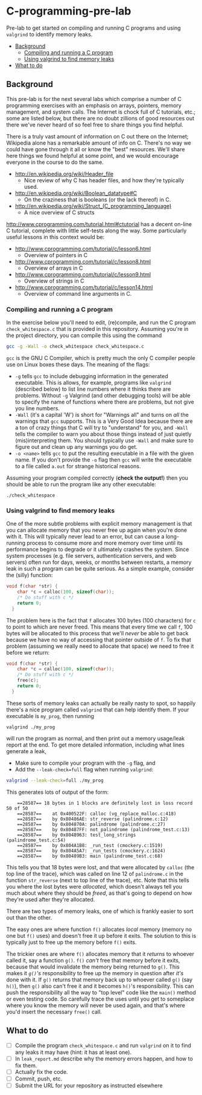 # C-programming-pre-lab <!-- omit in toc -->

Pre-lab to get started on compiling and running C programs and using `valgrind` to identify
memory leaks.

- [Background](#background)
  - [Compiling and running a C program](#compiling-and-running-a-c-program)
  - [Using valgrind to find memory leaks](#using-valgrind-to-find-memory-leaks)
- [What to do](#what-to-do)

## Background

This pre-lab is for the next several labs which comprise a
number of
C programming exercises with an emphasis on arrays, pointers,
memory management, and system calls.
The Internet is chock full of C tutorials, etc.;
some are listed below, but there are no doubt zillions of good
resources out there we've never heard of so feel free to share
things you find helpful.

There is a truly vast amount of information on C out there on the
Internet; Wikipedia alone has a remarkable amount of info on C. There's
no way we could have gone through it all or know the "best"
resources. We'll share here things we found helpful at some
point, and we
would encourage everyone in the course to do the same.

* <http://en.wikipedia.org/wiki/Header_file>
  * Nice review of why C has header files, and how they're typically used.
* <http://en.wikipedia.org/wiki/Boolean_datatype#C>
  * On the craziness that is booleans (or the lack thereof) in C.
* <http://en.wikipedia.org/wiki/Struct_(C_programming_language)>
  * A nice overview of C structs

<http://www.cprogramming.com/tutorial.html#ctutorial> has a decent
on-line C tutorial, complete with little self-tests along the way. Some
particularly useful lessons in this context would be:

* <http://www.cprogramming.com/tutorial/c/lesson6.html>
  * Overview of pointers in C
* <http://www.cprogramming.com/tutorial/c/lesson8.html>
  * Overview of arrays in C
* <http://www.cprogramming.com/tutorial/c/lesson9.html>
  * Overview of strings in C
* <http://www.cprogramming.com/tutorial/c/lesson14.html>
  * Overview of command line arguments in C.

### Compiling and running a C program

In the exercise below you'll need to edit, (re)compile, and run the C
program `check_whitespace.c` that is provided in this repository.
Assuming you're in the project directory, you can compile
this using the command

```bash
gcc -g -Wall -o check_whitespace check_whitespace.c
```

`gcc` is the GNU C Compiler, which is pretty much the only C compiler
people use on Linux boxes these days. The meaning of the flags:

* `-g` tells `gcc` to include debugging information in the generated
  executable. This is allows, for example, programs like `valgrind`
  (described below) to list line numbers where it thinks there are
  problems. Without `-g` Valgrind (and other debugging tools) will
  be able to specify the name of functions where there are problems,
  but not give you line numbers.
* `-Wall` (it's a capital 'W') is short for "Warnings all" and turns
  on *all* the warnings that `gcc` supports. This is a Very Good Idea
  because there are a ton of crazy things that C will try to
  "understand" for you, and `-Wall` tells the compiler to warn you
  about those things instead of just quietly (mis)interpreting them.
  You should typically use `-Wall` and make sure to figure out and
  clean up any warnings you do get.
* `-o <name>` tells `gcc` to put the resulting executable in a file
  with the given name. If you don't provide the `-o` flag then `gcc`
  will write the executable to a file called `a.out` for strange
  historical reasons.

Assuming your program compiled correctly (**check the output!**) then you
should be able to run the program like any other executable:

```{bash}
./check_whitespace
```

### Using valgrind to find memory leaks

One of the more subtle problems with explicit memory management is that
you can allocate memory that you never free up again when you're done
with it. This will typically never lead to an error, but can cause a
long-running process to consume more and more memory over time until its
performance begins to degrade or it ultimately crashes the system. Since
system processes (e.g. file servers, authentication servers, and web servers)
often run for days, weeks, or months
between restarts, a memory leak in such a program can be quite serious.
As a simple example, consider the (silly) function:

```C
void f(char *str) {
    char *c = calloc(100, sizeof(char));
    /* Do stuff with c */
    return 0;
  }
```

The problem here is the fact that `f` allocates 100 bytes (100
characters) for `c` to point to which are never freed. This means that
every time we call `f`, 100 bytes will be allocated to this process that
we'll *never* be able to get back because we have no way of accessing
that pointer outside of `f`. To fix that problem (assuming we really
need to allocate that space) we need to free it before we return:

```C
void f(char *str) {
    char *c = calloc(100, sizeof(char));
    /* Do stuff with c */
    free(c);
    return 0;
  }
```

These sorts of memory leaks can actually be really nasty to spot, so
happily there's a nice program called `valgrind` that can help identify
them. If your executable is `my_prog`, then running

``` {bash}
valgrind ./my_prog
```

will run the program as normal, and then print out a memory usage/leak
report at the end. To get more detailed information, including what
lines generate a leak,

* Make sure to compile your program with the `-g` flag, and
* Add the `--leak-check=full` flag when running `valgrind`:

```bash
valgrind --leak-check=full ./my_prog
```

This generates lots of output of the form:

```english
    ==28587== 18 bytes in 1 blocks are definitely lost in loss record 50 of 50
    ==28587==    at 0x400522F: calloc (vg_replace_malloc.c:418)
    ==28587==    by 0x80486AE: str_reverse (palindrome.c:12)
    ==28587==    by 0x804870A: palindrome (palindrome.c:27)
    ==28587==    by 0x80487FF: not_palindrome (palindrome_test.c:13)
    ==28587==    by 0x8048963: test_long_strings (palindrome_test.c:54)
    ==28587==    by 0x804A1B8: _run_test (cmockery.c:1519)
    ==28587==    by 0x804A5A7: _run_tests (cmockery.c:1624)
    ==28587==    by 0x80489B3: main (palindrome_test.c:68)
```

This tells you that 18 bytes were lost, and that were allocated by
`calloc` (the top line of the trace), which was called on line 12 of
`palindrome.c` in the function `str_reverse` (next to top line of the
trace), etc. Note that this tells you where the lost bytes were
*allocated*, which doesn't always tell you much about where they should
be *freed*, as that's going to depend on how they're used after they're
allocated.

There are two types of memory leaks, one of which is frankly easier to
sort out than the other.

The easy ones are where function `f()` allocates _local_ memory (memory
no one but `f()` uses) and doesn't free it up before it exits. The
solution to this is typically just to free up the memory before `f()`
exits.

The trickier ones are where `f()` allocates memory that it _returns_
to whoever called it, say a function `g()`. `f()` _can't_ free that
memory before it exits, because that would invalidate the memory
being returned to `g()`. This makes it _`g()`'s_ responsibility to
free up the memory in question after _it's_ done with it. If `g()`
returns that memory back up to whoever called `g()` (say `h()`),
then `g()` also can't free it and it becomes `h()`'s responsibility.
This can push the responsibility all the way to "top level" code like
the `main()` method or even testing code. So carefully trace the uses
until you get to someplace where you know the memory will never be
used again, and that's where you'd insert the necessary `free()` call.

## What to do

* [ ] Compile the program `check_whitespace.c`
    and run `valgrind` on it to find any leaks it may have (hint: it has at
    least one).
* [ ] In `leak_report.md` describe why the memory errors happen, and how to fix them.
* [ ] Actually fix the code.
* [ ] Commit, push, etc.
* [ ] Submit the URL for your repository as instructed elsewhere

